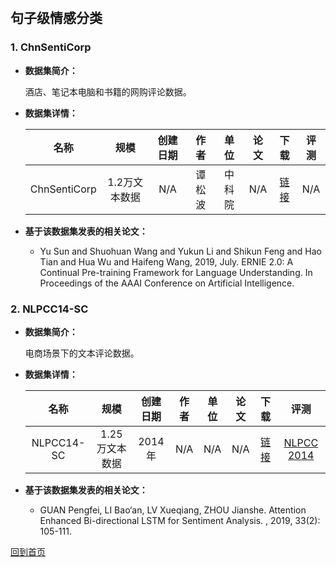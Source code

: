 &nbsp;
## 句子级情感分类

### 1. ChnSentiCorp
- <strong>数据集简介：</strong>

    酒店、笔记本电脑和书籍的网购评论数据。

- <strong>数据集详情：</strong>

    |  名称 | 规模 | 创建日期 | 作者 | 单位 | 论文 | 下载 | 评测 |
    | :---: | :---:| :---: | :---: | :---: | :---: | :---: | :---: |
    | ChnSentiCorp | 1.2万文本数据 | N/A | 谭松波 | 中科院 | N/A | [链接](https://www.aitechclub.com/data-detail?data_id=29)| N/A |

- <strong>基于该数据集发表的相关论文：</strong>
    - Yu Sun and Shuohuan Wang and Yukun Li and Shikun Feng and Hao Tian and Hua Wu and Haifeng Wang, 2019, July. ERNIE 2.0: A Continual Pre-training Framework for Language Understanding. In Proceedings of the AAAI Conference on Artificial Intelligence.
    

### 2. NLPCC14-SC
- <strong>数据集简介：</strong>

   电商场景下的文本评论数据。
    
- <strong>数据集详情：</strong>

    |  名称 | 规模 | 创建日期 | 作者 | 单位 | 论文 | 下载 | 评测 |
    | :---: | :---:| :---: | :---: | :---: | :---: | :---: | :---: |
    | NLPCC14-SC | 1.25万文本数据 | 2014年 | N/A | N/A | N/A | [链接](http://tcci.ccf.org.cn/conference/2014/index.html)| [NLPCC 2014](http://tcci.ccf.org.cn/conference/2014/index.html) |

- <strong>基于该数据集发表的相关论文：</strong>
    - GUAN Pengfei, LI Bao‘an, LV Xueqiang, ZHOU Jianshe. Attention Enhanced Bi-directional LSTM for Sentiment Analysis. , 2019, 33(2): 105-111.

[回到首页](/dataset.md)
